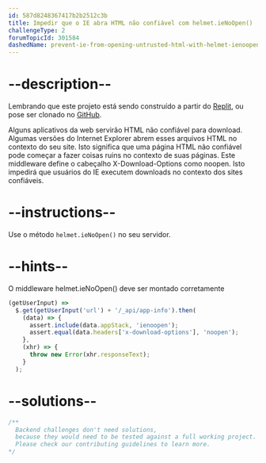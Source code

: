 ```yaml
---
id: 587d8248367417b2b2512c3b
title: Impedir que o IE abra HTML não confiável com helmet.ieNoOpen()
challengeType: 2
forumTopicId: 301584
dashedName: prevent-ie-from-opening-untrusted-html-with-helmet-ienoopen
---
```


# --description--

Lembrando que este projeto está sendo construído a partir do [Replit](https://replit.com/github/freeCodeCamp/boilerplate-infosec), ou pose ser clonado no [GitHub](https://github.com/freeCodeCamp/boilerplate-infosec/).

Alguns aplicativos da web servirão HTML não confiável para download. Algumas versões do Internet Explorer abrem esses arquivos HTML no contexto do seu site. Isto significa que uma página HTML não confiável pode começar a fazer coisas ruins no contexto de suas páginas. Este middleware define o cabeçalho X-Download-Options como noopen. Isto impedirá que usuários do IE executem downloads no contexto dos sites confiáveis.

# --instructions--

Use o método `helmet.ieNoOpen()` no seu servidor.

# --hints--

O middleware helmet.ieNoOpen() deve ser montado corretamente

```js
(getUserInput) =>
  $.get(getUserInput('url') + '/_api/app-info').then(
    (data) => {
      assert.include(data.appStack, 'ienoopen');
      assert.equal(data.headers['x-download-options'], 'noopen');
    },
    (xhr) => {
      throw new Error(xhr.responseText);
    }
  );
```

# --solutions--

```js
/**
  Backend challenges don't need solutions, 
  because they would need to be tested against a full working project. 
  Please check our contributing guidelines to learn more.
*/
```
